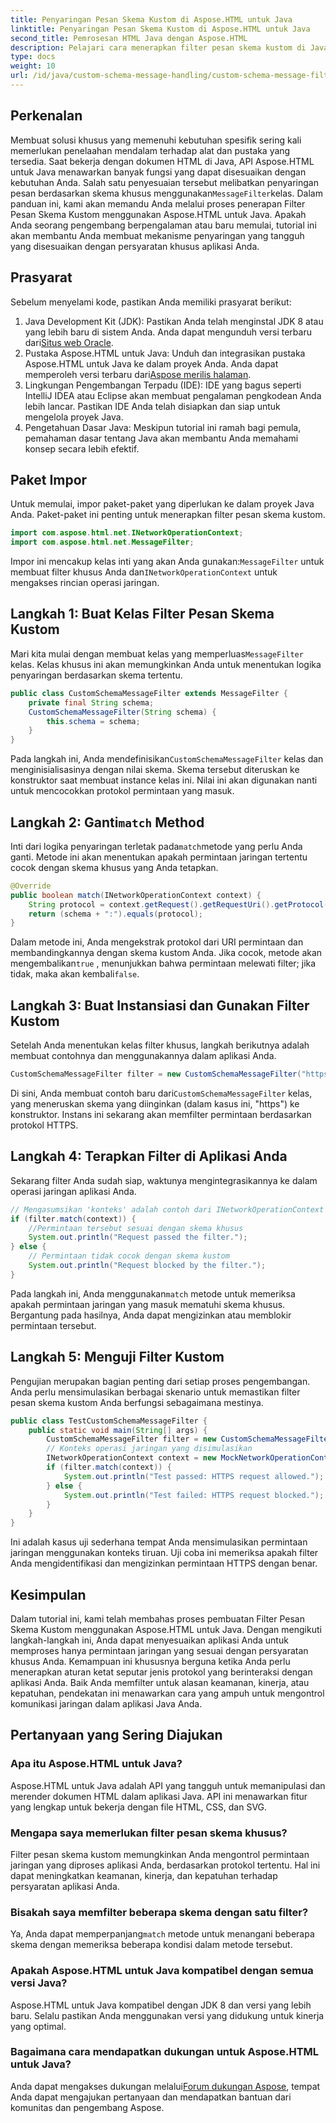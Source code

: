 ```yaml
---
title: Penyaringan Pesan Skema Kustom di Aspose.HTML untuk Java
linktitle: Penyaringan Pesan Skema Kustom di Aspose.HTML untuk Java
second_title: Pemrosesan HTML Java dengan Aspose.HTML
description: Pelajari cara menerapkan filter pesan skema kustom di Java menggunakan Aspose.HTML. Ikuti panduan langkah demi langkah kami untuk pengalaman aplikasi yang aman dan sesuai kebutuhan.
type: docs
weight: 10
url: /id/java/custom-schema-message-handling/custom-schema-message-filter/
---
```

## Perkenalan
 Membuat solusi khusus yang memenuhi kebutuhan spesifik sering kali memerlukan penelaahan mendalam terhadap alat dan pustaka yang tersedia. Saat bekerja dengan dokumen HTML di Java, API Aspose.HTML untuk Java menawarkan banyak fungsi yang dapat disesuaikan dengan kebutuhan Anda. Salah satu penyesuaian tersebut melibatkan penyaringan pesan berdasarkan skema khusus menggunakan`MessageFilter`kelas. Dalam panduan ini, kami akan memandu Anda melalui proses penerapan Filter Pesan Skema Kustom menggunakan Aspose.HTML untuk Java. Apakah Anda seorang pengembang berpengalaman atau baru memulai, tutorial ini akan membantu Anda membuat mekanisme penyaringan yang tangguh yang disesuaikan dengan persyaratan khusus aplikasi Anda.
## Prasyarat
Sebelum menyelami kode, pastikan Anda memiliki prasyarat berikut:
1.  Java Development Kit (JDK): Pastikan Anda telah menginstal JDK 8 atau yang lebih baru di sistem Anda. Anda dapat mengunduh versi terbaru dari[Situs web Oracle](https://www.oracle.com/java/technologies/javase-jdk11-downloads.html).
2.  Pustaka Aspose.HTML untuk Java: Unduh dan integrasikan pustaka Aspose.HTML untuk Java ke dalam proyek Anda. Anda dapat memperoleh versi terbaru dari[Aspose merilis halaman](https://releases.aspose.com/html/java/).
3. Lingkungan Pengembangan Terpadu (IDE): IDE yang bagus seperti IntelliJ IDEA atau Eclipse akan membuat pengalaman pengkodean Anda lebih lancar. Pastikan IDE Anda telah disiapkan dan siap untuk mengelola proyek Java.
4. Pengetahuan Dasar Java: Meskipun tutorial ini ramah bagi pemula, pemahaman dasar tentang Java akan membantu Anda memahami konsep secara lebih efektif.
## Paket Impor
Untuk memulai, impor paket-paket yang diperlukan ke dalam proyek Java Anda. Paket-paket ini penting untuk menerapkan filter pesan skema kustom.
```java
import com.aspose.html.net.INetworkOperationContext;
import com.aspose.html.net.MessageFilter;
```
 Impor ini mencakup kelas inti yang akan Anda gunakan:`MessageFilter` untuk membuat filter khusus Anda dan`INetworkOperationContext` untuk mengakses rincian operasi jaringan.
## Langkah 1: Buat Kelas Filter Pesan Skema Kustom
 Mari kita mulai dengan membuat kelas yang memperluas`MessageFilter` kelas. Kelas khusus ini akan memungkinkan Anda untuk menentukan logika penyaringan berdasarkan skema tertentu.
```java
public class CustomSchemaMessageFilter extends MessageFilter {
    private final String schema;
    CustomSchemaMessageFilter(String schema) {
        this.schema = schema;
    }
}
```
 Pada langkah ini, Anda mendefinisikan`CustomSchemaMessageFilter` kelas dan menginisialisasinya dengan nilai skema. Skema tersebut diteruskan ke konstruktor saat membuat instance kelas ini. Nilai ini akan digunakan nanti untuk mencocokkan protokol permintaan yang masuk.
##  Langkah 2: Ganti`match` Method
 Inti dari logika penyaringan terletak pada`match`metode yang perlu Anda ganti. Metode ini akan menentukan apakah permintaan jaringan tertentu cocok dengan skema khusus yang Anda tetapkan.
```java
@Override
public boolean match(INetworkOperationContext context) {
    String protocol = context.getRequest().getRequestUri().getProtocol();
    return (schema + ":").equals(protocol);
}
```
 Dalam metode ini, Anda mengekstrak protokol dari URI permintaan dan membandingkannya dengan skema kustom Anda. Jika cocok, metode akan mengembalikan`true` , menunjukkan bahwa permintaan melewati filter; jika tidak, maka akan kembali`false`.
## Langkah 3: Buat Instansiasi dan Gunakan Filter Kustom
Setelah Anda menentukan kelas filter khusus, langkah berikutnya adalah membuat contohnya dan menggunakannya dalam aplikasi Anda.
```java
CustomSchemaMessageFilter filter = new CustomSchemaMessageFilter("https");
```
 Di sini, Anda membuat contoh baru dari`CustomSchemaMessageFilter` kelas, yang meneruskan skema yang diinginkan (dalam kasus ini, "https") ke konstruktor. Instans ini sekarang akan memfilter permintaan berdasarkan protokol HTTPS.
## Langkah 4: Terapkan Filter di Aplikasi Anda
Sekarang filter Anda sudah siap, waktunya mengintegrasikannya ke dalam operasi jaringan aplikasi Anda.
```java
// Mengasumsikan 'konteks' adalah contoh dari INetworkOperationContext
if (filter.match(context)) {
    //Permintaan tersebut sesuai dengan skema khusus
    System.out.println("Request passed the filter.");
} else {
    // Permintaan tidak cocok dengan skema kustom
    System.out.println("Request blocked by the filter.");
}
```
 Pada langkah ini, Anda menggunakan`match` metode untuk memeriksa apakah permintaan jaringan yang masuk mematuhi skema khusus. Bergantung pada hasilnya, Anda dapat mengizinkan atau memblokir permintaan tersebut.
## Langkah 5: Menguji Filter Kustom
Pengujian merupakan bagian penting dari setiap proses pengembangan. Anda perlu mensimulasikan berbagai skenario untuk memastikan filter pesan skema kustom Anda berfungsi sebagaimana mestinya.
```java
public class TestCustomSchemaMessageFilter {
    public static void main(String[] args) {
        CustomSchemaMessageFilter filter = new CustomSchemaMessageFilter("https");
        // Konteks operasi jaringan yang disimulasikan
        INetworkOperationContext context = new MockNetworkOperationContext("https");
        if (filter.match(context)) {
            System.out.println("Test passed: HTTPS request allowed.");
        } else {
            System.out.println("Test failed: HTTPS request blocked.");
        }
    }
}
```
Ini adalah kasus uji sederhana tempat Anda mensimulasikan permintaan jaringan menggunakan konteks tiruan. Uji coba ini memeriksa apakah filter Anda mengidentifikasi dan mengizinkan permintaan HTTPS dengan benar.
## Kesimpulan
Dalam tutorial ini, kami telah membahas proses pembuatan Filter Pesan Skema Kustom menggunakan Aspose.HTML untuk Java. Dengan mengikuti langkah-langkah ini, Anda dapat menyesuaikan aplikasi Anda untuk memproses hanya permintaan jaringan yang sesuai dengan persyaratan khusus Anda. Kemampuan ini khususnya berguna ketika Anda perlu menerapkan aturan ketat seputar jenis protokol yang berinteraksi dengan aplikasi Anda. Baik Anda memfilter untuk alasan keamanan, kinerja, atau kepatuhan, pendekatan ini menawarkan cara yang ampuh untuk mengontrol komunikasi jaringan dalam aplikasi Java Anda.
## Pertanyaan yang Sering Diajukan
### Apa itu Aspose.HTML untuk Java?
Aspose.HTML untuk Java adalah API yang tangguh untuk memanipulasi dan merender dokumen HTML dalam aplikasi Java. API ini menawarkan fitur yang lengkap untuk bekerja dengan file HTML, CSS, dan SVG.
### Mengapa saya memerlukan filter pesan skema khusus?
Filter pesan skema kustom memungkinkan Anda mengontrol permintaan jaringan yang diproses aplikasi Anda, berdasarkan protokol tertentu. Hal ini dapat meningkatkan keamanan, kinerja, dan kepatuhan terhadap persyaratan aplikasi Anda.
### Bisakah saya memfilter beberapa skema dengan satu filter?
 Ya, Anda dapat memperpanjang`match` metode untuk menangani beberapa skema dengan memeriksa beberapa kondisi dalam metode tersebut.
### Apakah Aspose.HTML untuk Java kompatibel dengan semua versi Java?
Aspose.HTML untuk Java kompatibel dengan JDK 8 dan versi yang lebih baru. Selalu pastikan Anda menggunakan versi yang didukung untuk kinerja yang optimal.
### Bagaimana cara mendapatkan dukungan untuk Aspose.HTML untuk Java?
 Anda dapat mengakses dukungan melalui[Forum dukungan Aspose](https://forum.aspose.com/c/html/29), tempat Anda dapat mengajukan pertanyaan dan mendapatkan bantuan dari komunitas dan pengembang Aspose.